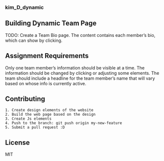 ### kim_D_dynamic
## Building Dynamic Team Page 
TODO: Create a Team Bio page. The content contains each member’s bio, which can show by clicking.

## Assignment Requirements 
Only one team member’s information should be visible at a time. The information should be changed by clicking or adjusting some elements. The team should include a headline for the team member’s name that will vary based on whose info is currently active.

## Contributing

    1. Create design elements of the website
    2. Build the web page based on the design
    3. Create Js elements
    4. Push to the branch: git push origin my-new-feature
    5. Submit a pull request :D

## License
MIT 
